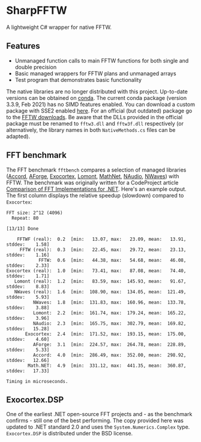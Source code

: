 # SharpFFTW

A lightweight C# wrapper for native FFTW.

## Features

* Unmanaged function calls to main FFTW functions for both single and double precision
* Basic managed wrappers for FFTW plans and unmanaged arrays
* Test program that demonstrates basic functionality

The native libraries are no longer distributed with this project. Up-to-date versions can be obtained on [conda](https://anaconda.org/conda-forge/fftw/files). The current conda package (version 3.3.9, Feb 2021) has no SIMD features enabled. You can download a custom package with SSE2 enabled [here](http://wo80.bplaced.net/math/packages-fftw.html). For an official (but outdated) package go to the [FFTW downloads](http://www.fftw.org/install/windows.html). Be aware that the DLLs provided in the official package must be renamed to `fftw3.dll` and `fftw3f.dll` respectively (or alternatively, the library names in both `NativeMethods.cs` files can be adapted).

## FFT benchmark

The FFT benchmark `fftbench` compares a selection of managed libraries ([Accord](http://accord-framework.net/), [AForge](http://www.aforgenet.com/framework/), [Exocortex](http://www.exocortex.org/dsp/), [Lomont](https://www.lomont.org/Software/index.php), [MathNet](https://numerics.mathdotnet.com/), [NAudio](https://github.com/naudio/NAudio), [NWaves](https://github.com/ar1st0crat/NWaves)) with FFTW. The benchmark was originally written for a CodeProject article [Comparison of FFT Implementations for .NET](https://www.codeproject.com/Articles/1095473/Comparison-of-FFT-Implementations-for-NET). Here's an example output. The first column displays the relative speedup (slowdown) compared to `Exocortex`:

```
FFT size: 2^12 (4096)
  Repeat: 80

[13/13] Done

    FFTWF (real):  0.2  [min:   13.07, max:   23.09, mean:   13.91, stddev:    1.58]
     FFTW (real):  0.3  [min:   22.45, max:   29.72, mean:   23.13, stddev:    1.16]
            FFTW:  0.6  [min:   44.38, max:   54.68, mean:   46.08, stddev:    2.33]
Exocortex (real):  1.0  [min:   73.41, max:   87.08, mean:   74.40, stddev:    1.71]
   Lomont (real):  1.2  [min:   83.59, max:  145.93, mean:   91.67, stddev:    8.83]
   NWaves (real):  1.6  [min:  108.90, max:  134.05, mean:  121.49, stddev:    5.93]
          NWaves:  1.8  [min:  131.83, max:  160.96, mean:  133.78, stddev:    3.88]
          Lomont:  2.2  [min:  161.74, max:  179.24, mean:  165.22, stddev:    3.96]
          NAudio:  2.3  [min:  165.75, max:  302.79, mean:  169.82, stddev:   15.28]
       Exocortex:  2.4  [min:  171.52, max:  193.15, mean:  175.00, stddev:    4.60]
          AForge:  3.1  [min:  224.57, max:  264.78, mean:  228.89, stddev:    5.33]
          Accord:  4.0  [min:  286.49, max:  352.00, mean:  298.92, stddev:   12.66]
        Math.NET:  4.9  [min:  331.12, max:  441.35, mean:  360.87, stddev:   17.33]

Timing in microseconds.
```

## Exocortex.DSP

One of the earliest .NET open-source FFT projects and - as the benchmark confirms - still one of the best performing. The copy provided here was updated to .NET standard 2.0 and uses the `System.Numerics.Complex` type. `Exocortex.DSP` is distributed under the BSD license.